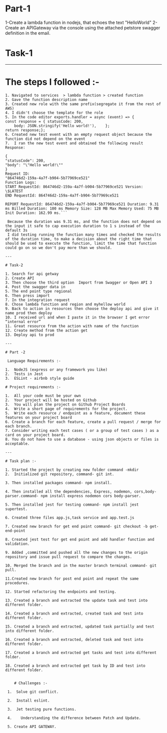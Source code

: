 # Part-1

1-Create a lambda function in nodejs, that echoes the text "HelloWorld"
2-Create an APIGateway via the console using the attached petstore swagger definition in the email.

# Task-1

---

# The steps I followed :-

    1. Navigated to services  > lambda function > created function
    2. Gave the function description name
    3. Created new role with the same prefix(segregate it from the rest of AWS)
    4. I didn't choose the template for the role
    5. In the code editor exports.handler = async (event) => {
    const response = { statusCode: 200,
        body: JSON.stringify('Hello world!'),    };
    return response;};
    6. Created new test event with an empty request object because the function did not depend on the event
    7.  I ran the new test event and obtained the following result Response:

````
{
"statusCode": 200,
"body": "\"Hello world!\""
}
Request ID:
"864746d2-159a-4a7f-b904-5b77969ce521"
Function Logs:
START RequestId: 864746d2-159a-4a7f-b904-5b77969ce521 Version: \$LATEST
END RequestId: 864746d2-159a-4a7f-b904-5b77969ce521

REPORT RequestId: 864746d2-159a-4a7f-b904-5b77969ce521 Duration: 9.31 ms Billed Duration: 100 ms Memory Size: 128 MB Max Memory Used: 75 MB Init Duration: 162.99 ms.```

 Because the duration was 9.31 ms, and the function does not depend on the input it safe to cap execution duration to 1 s instead of the default 3s
 I did testing running the function many times and checked the results of the duration time, to make a decision about the right time that should be used to execute the function, limit the time that function could go on so we don't pay more than we should.

---

# Task-2

1. Search for api getway
2. Create API
3. Then choose the third option  Import from Swagger or Open API 3
4. Post the swagger data in
5. The end point type regional
6. Then press import
7. In the integration request
8. Chose lambda function and region and myhellow world
9. Back to action in resources then choose the deploy api and give it name prod then deploy
10. I received url and when I paste it in the browser I get error “internal error”
11. Great resource from the action with name of the function
12. Create method from the action get
13. Deploy api to prod

---

# Part -2

 Language Requirements :-

1.  NodeJS (express or any framework you like)
2.  Tests in Jest
3.  ESLint - airbnb style guide

# Project requirements :-

1.  All your code must be your own
2.  Your project will be hosted on Github
3.  You will plan the project on Github Project Boards
4.  Write a short page of requirements for the project.
5.  Write each resource / endpoint as a feature, document these features on your project board
6. Create a branch for each feature, create a pull request / merge for each branch.
7. Consider writing each test cases ( or a group of test cases ) as a card on your project board.
8. You do not have to use a database - using json objects or files is acceptable.

---

# Task plan :-

1. Started the project by creating new folder command -mkdir
2.  Initialized git repository, command- git int.

3. Then installed packages command- npm install.

4. Then installed all the dependencies, Express, nodemon, cors,body-parser.command- npm install express nodemon cors body-parser.

5. Then installed jest for testing command- npm install jest supertest.

6. Created three files app.js,task service and app.test.js

7. Created new branch for get end point command- git checkout -b get-end-point

8. Created jest test for get end point and add handler function and validation.

9. Added ,committed and pushed all the new changes to the origin repository and issue pull request to compare the changes.

10. Merged the branch and in the master branch terminal command- git pull.

11.Created new branch for post end point and repeat the same procedures.

12. Started refactoring the endpoints and testing.

13. Created a branch and extracted the update task and test into different folder.

14. Created a branch and extracted, created task and test into different folder.

15. Created a branch and extracted, updated task partially and test into different folder.

16. Created a branch and extracted, deleted task and test into different folder.

17. Created a branch and extracted get tasks and test into different folder.

18. Created a branch and extracted get task by ID and test into different folder.


    # Challenges :-

 1.  Solve git conflict.

 2.  Install eslint.

 3.  Jet testing pure functions.

 4.    Understanding the difference between Patch and Update.

 5. Create API GATEWAY.

````
